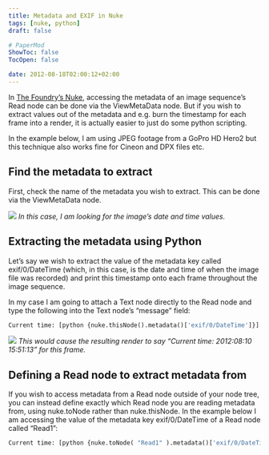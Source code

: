 ```yaml
---
title: Metadata and EXIF in Nuke
tags: [nuke, python]
draft: false

# PaperMod
ShowToc: false
TocOpen: false

date: 2012-08-18T02:00:12+02:00
---
```


In [The Foundry’s Nuke](http://www.thefoundry.co.uk/products/nuke/), accessing the metadata of an image sequence’s Read node can be done via the ViewMetaData node. But if you wish to extract values out of the metadata and e.g. burn the timestamp for each frame into a render, it is actually easier to just do some python scripting.



In the example below, I am using JPEG footage from a GoPro HD Hero2 but this technique also works fine for Cineon and DPX files etc.

## Find the metadata to extract

First, check the name of the metadata you wish to extract. This can be done via the ViewMetaData node.

![](fredrikaverpil.github.io/obsidian/static/nuke_metadata/metadata_viewmetadatanode.png)
*In this case, I am looking for the image’s date and time values.*

## Extracting the metadata using Python

Let’s say we wish to extract the value of the metadata key called exif/0/DateTime (which, in this case, is the date and time of when the image file was recorded) and print this timestamp onto each frame throughout the image sequence.

In my case I am going to attach a Text node directly to the Read node and type the following into the Text node’s “message” field:

```python
Current time: [python {nuke.thisNode().metadata()['exif/0/DateTime']}]
```

![](fredrikaverpil.github.io/obsidian/static/nuke_metadata/metadata_textnode.png)
*This would cause the resulting render to say “Current time: 2012:08:10 15:51:13” for this frame.*

## Defining a Read node to extract metadata from

If you wish to access metadata from a Read node outside of your node tree, you can instead define exactly which Read node you are reading metadata from, using nuke.toNode rather than nuke.thisNode. In the example below I am accessing the value of the metadata key exif/0/DateTime of a Read node called “Read1”:

```python
Current time: [python {nuke.toNode( "Read1" ).metadata()['exif/0/DateTime']}]
```
